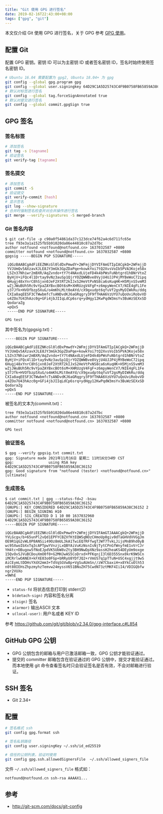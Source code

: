 ```yaml
---
title: "Git 使用 GPG 进行签名"
date: 2019-02-16T22:43:00+08:00
tags: ["gpg", "git"]
---
```


本文仅介绍 Git 使用 GPG 进行签名，关于 GPG 参考 [GPG 使用](/posts/linux-gpg-usage/)。

## 配置 Git

配置 GPG 密钥。密钥 ID 可以为主密钥 ID 或者签名密钥 ID，签名时始终使用签名密钥 ID。

```bash
# Ubuntu 16.04 需要配置为 gpg2, Ubuntu 18.04+ 为 gpg
git config --global gpg.program gpg 
git config --global user.signingkey 64D29C1A5D25743C4F9B0758FB65859A38C36152
# 默认对标签进行签名
git config --global tag.forceSignAnnotated true 
# 默认对提交进行签名
git config --global commit.gpgSign true
```

## GPG 签名

### 签名标签

```bash
# 添加签名
git tag -s [tagname]
# 验证签名
git verify-tag [tagname]
```
### 签名提交

```bash
# 添加签名
git commit -S
# 验证提交
git verify-commit [hash]
# 显示签名
git log --show-signature
# 合并时强制签名检查并对合并操作进行签名
git merge --verify-signatures -S merged-branch
```

### Git 签名内容

```text
$ git cat-file -p c90a0f54861da37c123dce74f62a4c6d711fc65e
tree f93e3a1a1525fb5b91020da86e44810c87a2d7bc
author notfound <notfound@notfound.cn> 1637032587 +0800
committer notfound <notfound@notfound.cn> 1637032587 +0800
gpgsig -----BEGIN PGP SIGNATURE-----

 iQGzBAABCgAdFiEEZNKcGl0ldDxPmwdY+2WFmjjDYVIFAmGTIpIACgkQ+2WFmjjD
 YVJUmQv5AXzavXJLE8JY3mGk3GpZDaPqe+kowkYoi7tQ2XvsVoIb5PVA3Koje58x
 L5Zn37Nhiwr2mBXR/AqZvndo+tY7t4NAxdLUjeFD4k4bPWsFuNbtgrd1hBNrVtoZ
 ByHjV+iFQc4l1Drtay9vNz3auSp1QjrYOZQWWBve8VyjU4UJJP4jMYBeWoC72ipq
 6Hugj48xYnrC8hSjxn0JeF2XtRT2kIJxS2HeVtPxNS8ca6sKuqHK+H5MjnS5vmM3
 wZjJWuBUh5Rc9vYpaZAYBxcBOt6sM+XHRUzgV4FgF+z6mpyWenCV7/NIE4gFL1Fe
 y37Jfk+HVOfbzp5XuG/o4mKhLMit0eAYd/cX9gxudpt6qfuVf2gsMyDIWkRu/ddq
 CXIa8aqEESF3CTWwbmfcTsANDvdKJ6aGRqgry3F9fTHAA6VzUYU7uQoUviRobvVD
 u4ZOo7U43hAzc0g+GFi4jbJIIqLdCp6srq+ydHgy12KwPqdW3msYv3BuWzSEXxSD
 QodaraZg
 =pQxS
 -----END PGP SIGNATURE-----

GPG test
```

其中签名为(gpgsig.txt)：

```text
-----BEGIN PGP SIGNATURE-----

iQGzBAABCgAdFiEEZNKcGl0ldDxPmwdY+2WFmjjDYVIFAmGTIpIACgkQ+2WFmjjD
YVJUmQv5AXzavXJLE8JY3mGk3GpZDaPqe+kowkYoi7tQ2XvsVoIb5PVA3Koje58x
L5Zn37Nhiwr2mBXR/AqZvndo+tY7t4NAxdLUjeFD4k4bPWsFuNbtgrd1hBNrVtoZ
ByHjV+iFQc4l1Drtay9vNz3auSp1QjrYOZQWWBve8VyjU4UJJP4jMYBeWoC72ipq
6Hugj48xYnrC8hSjxn0JeF2XtRT2kIJxS2HeVtPxNS8ca6sKuqHK+H5MjnS5vmM3
wZjJWuBUh5Rc9vYpaZAYBxcBOt6sM+XHRUzgV4FgF+z6mpyWenCV7/NIE4gFL1Fe
y37Jfk+HVOfbzp5XuG/o4mKhLMit0eAYd/cX9gxudpt6qfuVf2gsMyDIWkRu/ddq
CXIa8aqEESF3CTWwbmfcTsANDvdKJ6aGRqgry3F9fTHAA6VzUYU7uQoUviRobvVD
u4ZOo7U43hAzc0g+GFi4jbJIIqLdCp6srq+ydHgy12KwPqdW3msYv3BuWzSEXxSD
QodaraZg
=pQxS
-----END PGP SIGNATURE-----
```

被签名的文本为(commit.txt)：

```text
tree f93e3a1a1525fb5b91020da86e44810c87a2d7bc
author notfound <notfound@notfound.cn> 1637032587 +0800
committer notfound <notfound@notfound.cn> 1637032587 +0800

GPG test
```

### 验证签名

```text
$ gpg --verify gpgsig.txt commit.txt
gpg: Signature made 2021年11月16日 星期二 11时16分34秒 CST
gpg:                using RSA key 64D29C1A5D25743C4F9B0758FB65859A38C36152
gpg: Good signature from "notfound (tester) <notfound@notfound.cn>" [ultimate]
```

### 生成签名

```text
$ cat commit.txt | gpg --status-fd=2 -bsau 64D29C1A5D25743C4F9B0758FB65859A38C36152
[GNUPG:] KEY_CONSIDERED 64D29C1A5D25743C4F9B0758FB65859A38C36152 2
[GNUPG:] BEGIN_SIGNING H10
[GNUPG:] SIG_CREATED D 1 10 00 1637032960 64D29C1A5D25743C4F9B0758FB65859A38C36152
-----BEGIN PGP SIGNATURE-----

iQGzBAABCgAdFiEEZNKcGl0ldDxPmwdY+2WFmjjDYVIFAmGTJAAACgkQ+2WFmjjD
YVLGcgv/b+65unPl2vQd1EPFYCBZXfKtEQWSqNOzCHmoUp0giv0dTaGHVdVVGgJm
OE9R1qG2vWL0P8ANSii49Oz8mUL3kA1TwiEQ7RFfwgTJWf7TvkLJijsMnB9hd0yB
wc95XwoIbXxTq3cAPTpwYVnzjLxQBYAiVuKzNsnIsNjTytCPnGfWnyfmE1vVrCJr
YH4tc+DBugow5fNoEJpdVK5UbW8vZty3BH9NwDpXNz9assH2heaKS4DEyUm9oxge
15QvOvSJVuBCDouXmO0f0+G2MHJwAS5CoDrxd+PFKqnjI3l6D355Snx0krK9WSCn
iMCRrlwOANEX+kFXE03o0FGp+bRRyU8YDfJQ2+rVmUS7q1pTTuN+USC4xgjjt9wS
AiCEymLtDDHsYXdX2mm3+TdVqSGVw8p+VgSuAUmSn//zW7CbaxiH+x8YkCuOlh53
n0t80IEHsZhpzmyhzTemvw24myssV651BNuZH75CwdN73ztMKF4IiI4/VDIGQbfw
ngr2VUXo
=9WhE
-----END PGP SIGNATURE-----
```
- `status-fd` 将状态信息打印到 stderr(2)
- `b(detach-sign)` 内容和签名分离
- `s(sign)` 签名
- `a(armor)` 输出ASCII 文本
- `u(local-user)`: 用户名或者 KEY ID

参考 https://github.com/git/git/blob/v2.34.0/gpg-interface.c#L854

## GitHub GPG 公钥

-   GPG 公钥包含的邮箱与用户已激活邮箱一致，GPG 公钥才能验证通过。
-   提交的 committer 邮箱包含在验证通过的 GPG 公钥中，提交才能验证通过。而本地使用 git 命令查看签名时只会验证签名是否有效，不会对邮箱进行验证。

## SSH 签名

- Git 2.34+

## 配置

```bash
# 签名格式 ssh
git config gpg.format ssh

# 签名私钥路径
git config user.signingKey ~/.ssh/id_ed25519

# 信任的公钥列表，验证时使用
git config gpg.ssh.allowedSignersFile  ~/.ssh/allowed_signers_file
```

文件 `~/.ssh/allowed_signers_file` 格式如：

```text
notfound@notfound.cn ssh-rsa AAAAX1...
```

## 参考

- http://git-scm.com/docs/git-config
